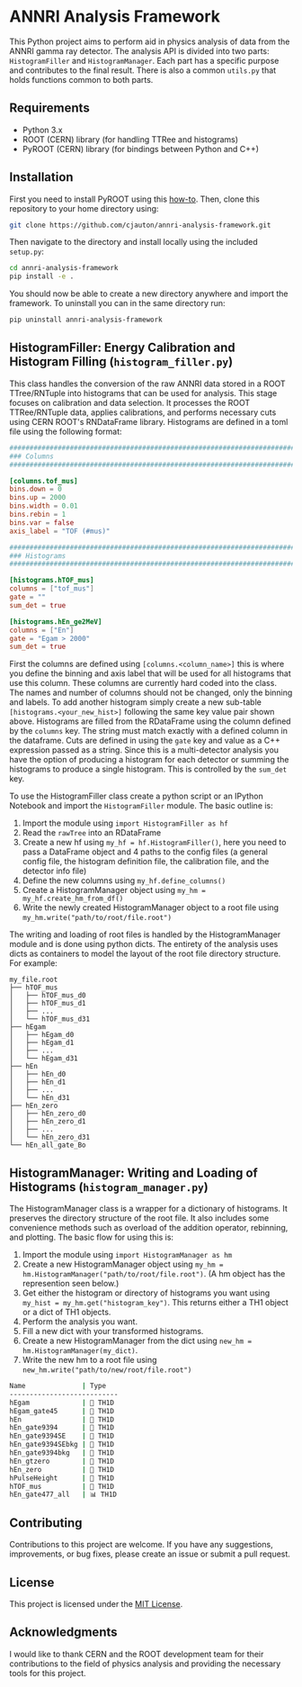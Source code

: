 # ANNRI Analysis Framework

This Python project aims to perform aid in physics analysis of data from the ANNRI gamma ray detector. The analysis API is divided into two parts: `HistogramFiller` and `HistogramManager`. Each part has a specific purpose and contributes to the final result. There is also a common `utils.py` that holds functions common to both parts.

## Requirements

- Python 3.x
- ROOT (CERN) library (for handling TTRee and histograms)
- PyROOT (CERN) library (for bindings between Python and C++)

## Installation

First you need to install PyROOT using this [how-to](https://gist.github.com/cjauton/f6fd3cbce285d067dd5f5026c53e42e2). Then, clone this repository to your home directory using:

```bash
git clone https://github.com/cjauton/annri-analysis-framework.git
```

Then navigate to the directory and install locally using the included `setup.py`:

```bash
cd annri-analysis-framework
pip install -e .
```

You should now be able to create a new directory anywhere and import the framework.
To uninstall you can in the same directory run:

```bash
pip uninstall annri-analysis-framework
```

## HistogramFiller: Energy Calibration and Histogram Filling (`histogram_filler.py`)

This class handles the conversion of the raw ANNRI data stored in a ROOT TTree/RNTuple into histograms that can be used for analysis. This stage focuses on calibration and data selection. It processes the ROOT TTRee/RNTuple data, applies calibrations, and performs necessary cuts using CERN ROOT's RNDataFrame library.  Histograms are defined in a toml file using the following format:

```toml
###############################################################################
### Columns
###############################################################################

[columns.tof_mus]
bins.down = 0
bins.up = 2000
bins.width = 0.01
bins.rebin = 1
bins.var = false
axis_label = "TOF (#mus)"

###############################################################################
### Histograms
###############################################################################

[histograms.hTOF_mus]
columns = ["tof_mus"]
gate = ""
sum_det = true

[histograms.hEn_ge2MeV]
columns = ["En"]
gate = "Egam > 2000"
sum_det = true
```

First the columns are defined using `[columns.<column_name>]` this is where you define the binning and axis label that will be used for all histograms that use this column. These columns are currently hard coded into the class. The names and number of columns should not be changed, only the binning and labels. To add another histogram simply create a new sub-table `[histograms.<your_new_hist>]` following the same key value pair shown above. Histograms are filled from the RDataFrame using the column defined by the `columns` key. The string must match exactly with a defined column in the dataframe. Cuts are defined in using the `gate` key and value as a C++ expression passed as a string. Since this is a multi-detector analysis you have the option of producing a histogram for each detector or summing the histograms to produce a single histogram. This is controlled by the `sum_det` key.

To use the HistogramFiller class create a python script or an IPython Notebook and import the `HistogramFiller` module. The basic outline is:

1. Import the module using `import HistogramFiller as hf`
2. Read the `rawTree` into an RDataFrame
3. Create a new hf using `my_hf = hf.HistogramFiller()`, here you need to pass a DataFrame object and 4 paths to the config files (a general config file, the histogram definition file, the calibration file, and the detector info file)
4. Define the new columns using `my_hf.define_columns()`
5. Create a HistogramManager object using `my_hm = my_hf.create_hm_from_df()`
6. Write the newly created HistogramManager object to a root file using `my_hm.write("path/to/root/file.root")`

The writing and loading of root files is handled by the HistogramManager module and is done using python dicts. The entirety of the analysis uses dicts as containers to model the layout of the root file directory structure. For example:

```tree
my_file.root
├── hTOF_mus
│   ├── hTOF_mus_d0
│   ├── hTOF_mus_d1
│   ├── ...
│   └── hTOF_mus_d31
├── hEgam
│   ├── hEgam_d0
│   ├── hEgam_d1
│   ├── ...
│   └── hEgam_d31
├── hEn
│   ├── hEn_d0
│   ├── hEn_d1
│   ├── ...
│   └── hEn_d31
├── hEn_zero
│   ├── hEn_zero_d0
│   ├── hEn_zero_d1
│   ├── ...
│   └── hEn_zero_d31
└── hEn_all_gate_Bo
```

## HistogramManager: Writing and Loading of Histograms (`histogram_manager.py`)

The HistogramManager class is a wrapper for a dictionary of histograms. It preserves the directory structure of the root file. It also includes some convenience methods such as overload of the addition operator, rebinning, and plotting. The basic flow for using this is:

1. Import the module using `import HistogramManager as hm`
2. Create a new HistogramManager object using `my_hm = hm.HistogramManager("path/to/root/file.root")`. (A hm object has the represention seen below.)
3. Get either the histogram or directory of histograms you want using `my_hist = my_hm.get("histogram_key")`. This returns either a TH1 object or a dict of TH1 objects.
4. Perform the analysis you want.
5. Fill a new dict with your transformed histograms.
6. Create a new HistogramManager from the dict using `new_hm = hm.HistogramManager(my_dict)`.
7. Write the new hm to a root file using `new_hm.write("path/to/new/root/file.root")`

```bash
Name              | Type  
---------------------------
hEgam             | 📂 TH1D
hEgam_gate45      | 📂 TH1D
hEn               | 📂 TH1D
hEn_gate9394      | 📂 TH1D
hEn_gate9394SE    | 📂 TH1D
hEn_gate9394SEbkg | 📂 TH1D
hEn_gate9394bkg   | 📂 TH1D
hEn_gtzero        | 📂 TH1D
hEn_zero          | 📂 TH1D
hPulseHeight      | 📂 TH1D
hTOF_mus          | 📂 TH1D
hEn_gate477_all   | 📊 TH1D
```

## Contributing

Contributions to this project are welcome. If you have any suggestions, improvements, or bug fixes, please create an issue or submit a pull request.

## License

This project is licensed under the [MIT License](LICENSE).

## Acknowledgments

I would like to thank CERN and the ROOT development team for their contributions to the field of physics analysis and providing the necessary tools for this project.

